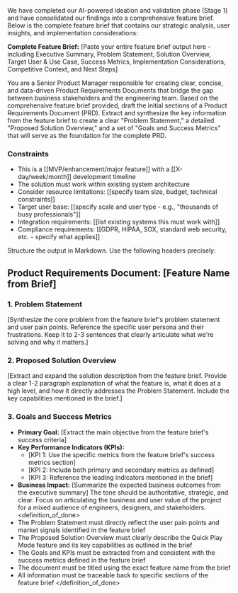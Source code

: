 <prompt>
<context>
We have completed our AI-powered ideation and validation phase (Stage 1) and have consolidated our findings into a comprehensive feature brief. Below is the complete feature brief that contains our strategic analysis, user insights, and implementation considerations:

**Complete Feature Brief:**
[Paste your entire feature brief output here - including Executive Summary, Problem Statement, Solution Overview, Target User & Use Case, Success Metrics, Implementation Considerations, Competitive Context, and Next Steps]

</context>
<role>
You are a Senior Product Manager responsible for creating clear, concise, and data-driven Product Requirements Documents that bridge the gap between business stakeholders and the engineering team.
</role>
<action>
Based on the comprehensive feature brief provided, draft the initial sections of a Product Requirements Document (PRD). Extract and synthesize the key information from the feature brief to create a clear "Problem Statement," a detailed "Proposed Solution Overview," and a set of "Goals and Success Metrics" that will serve as the foundation for the complete PRD.

### Constraints

- This is a [[MVP/enhancement/major feature]] with a [[X-day/week/month]] development timeline
- The solution must work within existing system architecture
- Consider resource limitations: [[specify team size, budget, technical constraints]]
- Target user base: [[specify scale and user type - e.g., "thousands of busy professionals"]]
- Integration requirements: [[list existing systems this must work with]]
- Compliance requirements: [[GDPR, HIPAA, SOX, standard web security, etc. - specify what applies]]

</action>
<format>
Structure the output in Markdown. Use the following headers precisely:

## Product Requirements Document: [Feature Name from Brief]

### 1. Problem Statement

[Synthesize the core problem from the feature brief's problem statement and user pain points. Reference the specific user persona and their frustrations. Keep it to 2-3 sentences that clearly articulate what we're solving and why it matters.]

### 2. Proposed Solution Overview

[Extract and expand the solution description from the feature brief. Provide a clear 1-2 paragraph explanation of what the feature is, what it does at a high level, and how it directly addresses the Problem Statement. Include the key capabilities mentioned in the brief.]

### 3. Goals and Success Metrics

- **Primary Goal:** [Extract the main objective from the feature brief's success criteria]
- **Key Performance Indicators (KPIs):**
  - [KPI 1: Use the specific metrics from the feature brief's success metrics section]
  - [KPI 2: Include both primary and secondary metrics as defined]
  - [KPI 3: Reference the leading indicators mentioned in the brief]
- **Business Impact:** [Summarize the expected business outcomes from the executive summary]
  </format>
  <tone>
  The tone should be authoritative, strategic, and clear. Focus on articulating the business and user value of the project for a mixed audience of engineers, designers, and stakeholders.
  </tone>
  <definition_of_done>
- The Problem Statement must directly reflect the user pain points and market signals identified in the feature brief
- The Proposed Solution Overview must clearly describe the Quick Play Mode feature and its key capabilities as outlined in the brief
- The Goals and KPIs must be extracted from and consistent with the success metrics defined in the feature brief
- The document must be titled using the exact feature name from the brief
- All information must be traceable back to specific sections of the feature brief
  </definition_of_done>
  </prompt>
